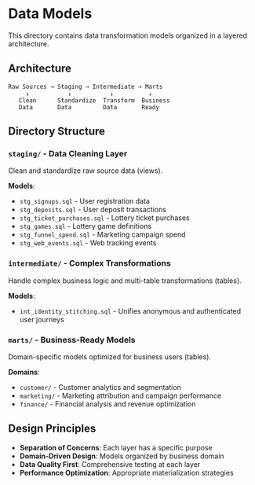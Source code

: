 # Data Models

This directory contains data transformation models organized in a layered architecture.

## Architecture

```
Raw Sources → Staging → Intermediate → Marts
     ↓           ↓           ↓          ↓
   Clean      Standardize  Transform  Business
   Data       Data         Data       Ready
```

## Directory Structure

### `staging/` - Data Cleaning Layer
Clean and standardize raw source data (views).

**Models**:
- `stg_signups.sql` - User registration data
- `stg_deposits.sql` - User deposit transactions  
- `stg_ticket_purchases.sql` - Lottery ticket purchases
- `stg_games.sql` - Lottery game definitions
- `stg_funnel_spend.sql` - Marketing campaign spend
- `stg_web_events.sql` - Web tracking events

### `intermediate/` - Complex Transformations
Handle complex business logic and multi-table transformations (tables).

**Models**:
- `int_identity_stitching.sql` - Unifies anonymous and authenticated user journeys

### `marts/` - Business-Ready Models
Domain-specific models optimized for business users (tables).

**Domains**:
- `customer/` - Customer analytics and segmentation
- `marketing/` - Marketing attribution and campaign performance
- `finance/` - Financial analysis and revenue optimization

## Design Principles

- **Separation of Concerns**: Each layer has a specific purpose
- **Domain-Driven Design**: Models organized by business domain
- **Data Quality First**: Comprehensive testing at each layer
- **Performance Optimization**: Appropriate materialization strategies 